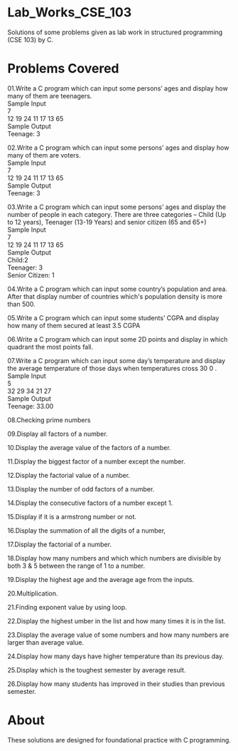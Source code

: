 # Lab_Works_CSE_103
Solutions of some problems given as lab work in structured programming (CSE 103) by C.

# Problems Covered

01.Write a C program which can input some persons’ ages and display how many of them are
teenagers.<br/>
Sample Input<br/>
7<br/>
12 19 24 11 17 13 65<br/>
Sample Output<br/>
Teenage: 3

02.Write a C program which can input some persons’ ages and display how many of them are
voters.<br/>
Sample Input<br/>
7<br/>
12 19 24 11 17 13 65<br/>
Sample Output<br/>
Teenage: 3

03.Write a C program which can input some persons’ ages and display the number of people in
each category. There are three categories – Child (Up to 12 years), Teenager (13-19 Years)
and senior citizen (65 and 65+)<br/>
Sample Input<br/>
7<br/>
12 19 24 11 17 13 65<br/>
Sample Output<br/>
Child:2<br/>
Teenager: 3<br/>
Senior Citizen: 1

04.Write a C program which can input some country’s population and area. After that display
number of countries which&#39;s population density is more than 500.

05.Write a C program which can input some students’ CGPA and display how many of them
secured at least 3.5 CGPA

06.Write a C program which can input some 2D points and display in which quadrant the most
points fall.

07.Write a C program which can input some day’s temperature and display the average
temperature of those days when temperatures cross 30 0 .<br/>
Sample Input<br/>
5<br/>
32 29 34 21 27<br/>
Sample Output<br/>
Teenage: 33.00

08.Checking prime numbers

09.Display all factors of a number.

10.Display the average value of the factors of a number.

11.Display the biggest factor of a number except the number.

12.Display the factorial value of a number.

13.Display the number of odd factors of a number.

14.Display the consecutive factors of a number except 1.

15.Display if it is a armstrong number or not.

16.Display the summation of all the digits of a number,

17.Display the factorial of a number.

18.Display how many numbers and which which numbers are divisible by both 3 & 5 between the range of 1 to a number.

19.Display the highest age and the average age from the inputs.

20.Multiplication.

21.Finding exponent value by using loop.

22.Display the highest  umber in the list and how many times it is in the list.

23.Display the average value of some numbers and how many numbers are larger than average value.

24.Display how many days have higher temperature than its previous day.

25.Display which is the toughest semester by average result.

26.Display how many students has improved in their studies than previous semester.


# About

These solutions are designed for foundational practice with C programming. 
